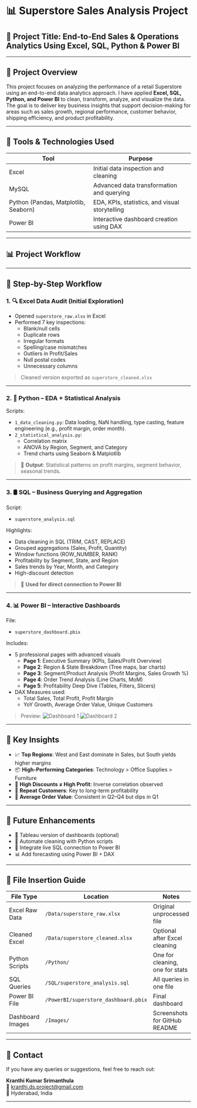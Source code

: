 # 📊 Superstore Sales Analysis Project

## 🧾 Project Title: End-to-End Sales & Operations Analytics Using Excel, SQL, Python & Power BI

---

## 📁 Project Overview

This project focuses on analyzing the performance of a retail Superstore using an end-to-end data analytics approach. I have applied **Excel, SQL, Python, and Power BI** to clean, transform, analyze, and visualize the data. The goal is to deliver key business insights that support decision-making for areas such as sales growth, regional performance, customer behavior, shipping efficiency, and product profitability.

---

## 🔧 Tools & Technologies Used

| Tool         | Purpose                                      |
|--------------|----------------------------------------------|
| Excel        | Initial data inspection and cleaning         |
| MySQL        | Advanced data transformation and querying    |
| Python (Pandas, Matplotlib, Seaborn) | EDA, KPIs, statistics, and visual storytelling |
| Power BI     | Interactive dashboard creation using DAX     |

---

## 📊 Project Workflow


---

## 🧩 Step-by-Step Workflow

### 1. 🔍 Excel Data Audit (Initial Exploration)
- Opened `superstore_raw.xlsx` in Excel
- Performed 7 key inspections:
  - Blank/null cells
  - Duplicate rows
  - Irregular formats
  - Spelling/case mismatches
  - Outliers in Profit/Sales
  - Null postal codes
  - Unnecessary columns

> Cleaned version exported as `superstore_cleaned.xlsx`

---

### 2. 🐍 Python – EDA + Statistical Analysis

Scripts:  
- `1_data_cleaning.py`: Data loading, NaN handling, type casting, feature engineering (e.g., profit margin, order month).
- `2_statistical_analysis.py`:  
  - Correlation matrix
  - ANOVA by Region, Segment, and Category
  - Trend charts using Seaborn & Matplotlib

> 📌 **Output**: Statistical patterns on profit margins, segment behavior, seasonal trends.

---

### 3. 🛢️ SQL – Business Querying and Aggregation

Script:  
- `superstore_analysis.sql`

Highlights:
- Data cleaning in SQL (TRIM, CAST, REPLACE)
- Grouped aggregations (Sales, Profit, Quantity)
- Window functions (ROW_NUMBER, RANK)
- Profitability by Segment, State, and Region
- Sales trends by Year, Month, and Category
- High-discount detection

> 📌 **Used for direct connection to Power BI**

---

### 4. 📊 Power BI – Interactive Dashboards

File:  
- `superstore_dashboard.pbix`

Includes:
- 5 professional pages with advanced visuals
  - **Page 1**: Executive Summary (KPIs, Sales/Profit Overview)
  - **Page 2**: Region & State Breakdown (Tree maps, bar charts)
  - **Page 3**: Segment/Product Analysis (Profit Margins, Sales Growth %)
  - **Page 4**: Order Trend Analysis (Line Charts, MoM)
  - **Page 5**: Profitability Deep Dive (Tables, Filters, Slicers)
- DAX Measures used:
  - Total Sales, Total Profit, Profit Margin
  - YoY Growth, Average Order Value, Unique Customers

> Preview:
> ![Dashboard 1](Images/dashboard_preview_1.png)
> ![Dashboard 2](Images/dashboard_preview_2.png)

---

## 📌 Key Insights

- 📈 **Top Regions**: West and East dominate in Sales, but South yields higher margins
- 📦 **High-Performing Categories**: Technology > Office Supplies > Furniture
- 🎯 **High Discounts ≠ High Profit**: Inverse correlation observed
- 🔁 **Repeat Customers**: Key to long-term profitability
- 🛒 **Average Order Value**: Consistent in Q2–Q4 but dips in Q1

---

## 🚀 Future Enhancements

- 📍 Tableau version of dashboards (optional)
- 🔁 Automate cleaning with Python scripts
- 📡 Integrate live SQL connection to Power BI
- 📊 Add forecasting using Power BI + DAX

---

## 📂 File Insertion Guide

| File Type       | Location              | Notes                                  |
|------------------|------------------------|----------------------------------------|
| Excel Raw Data   | `/Data/superstore_raw.xlsx` | Original unprocessed file           |
| Cleaned Excel    | `/Data/superstore_cleaned.xlsx` | Optional after Excel cleaning     |
| Python Scripts   | `/Python/`             | One for cleaning, one for stats        |
| SQL Queries      | `/SQL/superstore_analysis.sql` | All queries in one file           |
| Power BI File    | `/PowerBI/superstore_dashboard.pbix` | Final dashboard                |
| Dashboard Images | `/Images/`             | Screenshots for GitHub README          |

---

## 📧 Contact

If you have any queries or suggestions, feel free to reach out:

**Kranthi Kumar Srimanthula**  
📩 kranthi.ds.project@gmail.com  
📍 Hyderabad, India

---

